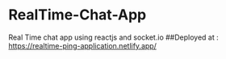 # RealTime-Chat-App
Real Time chat app using reactjs and socket.io
##Deployed at : https://realtime-ping-application.netlify.app/
